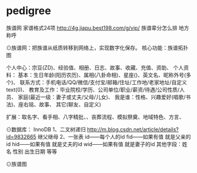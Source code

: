 # pedigree
族谱网
家谱格式24项
http://4g.jiapu.best198.com/g/vip/
族谱辈分怎么排
地方称呼


⊙族谱网：把族谱从纸质转移到网络上，实现数字化保存。
核心功能：族谱拓扑图

个人中心：宗豆(ZD)、经验值、相册、日志、故事、收藏、充值、资助、
    个人资料：
        基本：生日年龄(阳历农历)、属相(八卦命相)、星座()、英文名、昵称外号(多个)、
        联系方式：手机电话/QQ/微信/支付宝/邮箱/住址/工作地/老家地址/自定义text(0)、
        教育及工作：毕业院校/学历、公司单位/职业/薪资/待遇/公司性质/人员、
        家庭(最近一级：妻子或丈夫/父母/儿女)、
        我是谁：性格、兴趣爱好(唱歌/书法)、座右铭、故事、
        其它(聊友、自定义)

扩展：取名字、看手相、八字精批、、丧葬流程、模拟祭奠、地域特色、方言、


⊙数据库： InnoDB
1、二叉树递归
http://m.blog.csdn.net/article/details?id=9832665
继父继母
2、一张表
    id——每个人的id
    fid——如果有值 就是父亲的id
    hid——如果有值 就是丈夫的id
    wid——如果有值 就是妻子的id
    其他字段：姓名 性别 出生日期 等等

⊙族谱图





